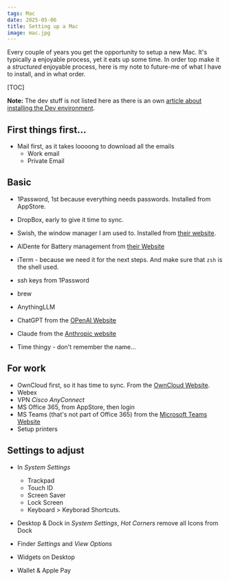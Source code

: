 ```yaml
---
tags: Mac
date: 2025-05-06
title: Setting up a Mac
image: mac.jpg
---
```


Every couple of years you get the opportunity to setup a new Mac. It's typically a enjoyable process, yet it eats up some time. In order top make it a _structured_ enjoyable process, here is my note to future-me of what I have to install, and in what order.

[TOC]

**Note:** The dev stuff is not listed here as there is an own [article about installing the Dev environment](development-environment-on-mac).

## First things first...

- Mail first, as it takes loooong to download all the emails
  - Work email
  - Private Email

## Basic

- 1Password, 1st because everything needs passwords. Installed from AppStore.
- DropBox, early to give it time to sync.
- Swish, the window manager I am used to. Installed from [their website](https://highlyopinionated.co/swish/).
- AlDente for Battery management from [their Website](https://apphousekitchen.com/aldente-overview/pricing/)
- iTerm - because we need it for the next steps. And make sure that `zsh` is the shell used.
- ssh keys from 1Password
- brew 
- AnythingLLM
- ChatGPT from the [OPenAI Website](https://openai.com/chatgpt/download/)
- Claude from the [Anthropic website](https://claude.ai/download)

- Time thingy - don't remember the name...

## For work

- OwnCloud first, so it has time to sync. From the [OwnCloud Website](https://owncloud.com/desktop-app/).
- Webex
- VPN _Cisco AnyConnect_
- MS Office 365, from AppStore, then login
- MS Teams (that's not part of Office 365) from the [Microsoft Teams Website](https://www.microsoft.com/en-us/microsoft-teams/download-app)
- Setup printers

## Settings to adjust

- In _System Settings_
  - Trackpad
  - Touch ID
  - Screen Saver
  - Lock Screen
  - Keyboard > Keyborad Shortcuts. 
- Desktop & Dock in _System Settings_, _Hot Corners_ remove all Icons from Dock
- Finder _Settings_ and _View Options_

- Widgets on Desktop 
- Wallet & Apple Pay

